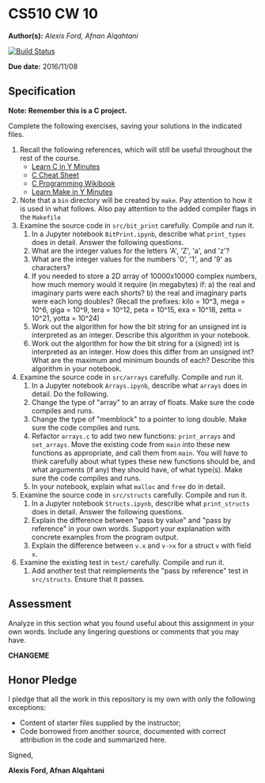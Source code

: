 # CS510 CW 10

**Author(s):** _Alexis Ford, Afnan Alqahtani_

[![Build Status](https://travis-ci.org/chapman-cs510-2016f/cw-10-needcoffee.svg?branch=master)](https://travis-ci.org/chapman-cs510-2016f/cw-10-needcoffee)

**Due date:** 2016/11/08

## Specification

**Note: Remember this is a C project.**

Complete the following exercises, saving your solutions in the indicated files. 

1. Recall the following references, which will still be useful throughout the rest of the course.
    * [Learn C in Y Minutes](https://learnxinyminutes.com/docs/c/)
    * [C Cheat Sheet](https://www.cheatography.com/ashlyn-black/cheat-sheets/c-reference/)
    * [C Programming Wikibook](https://en.wikibooks.org/wiki/C_Programming)
    * [Learn Make in Y Minutes](https://learnxinyminutes.com/docs/make/)
1. Note that a ```bin``` directory will be created by ```make```. Pay attention to how it is used in what follows. Also pay attention to the added compiler flags in the ```Makefile```
1. Examine the source code in ```src/bit_print``` carefully. Compile and run it.
    1. In a Jupyter notebook ```BitPrint.ipynb```, describe what ```print_types``` does in detail. Answer the following questions.
    1. What are the integer values for the letters 'A', 'Z', 'a', and 'z'?
    1. What are the integer values for the numbers '0', '1', and '9' as characters?
    1. If you needed to store a 2D array of 10000x10000 complex numbers, how much memory would it require (in megabytes) if: a) the real and imaginary parts were each shorts? b) the real and imaginary parts were each long doubles? (Recall the prefixes: kilo = 10^3, mega = 10^6, giga = 10^9, tera = 10^12, peta = 10^15, exa = 10^18, zetta = 10^21, yotta = 10^24)
    1. Work out the algorithm for how the bit string for an unsigned int is interpreted as an integer. Describe this algorithm in your notebook.
    1. Work out the algorithm for how the bit string for a (signed) int is interpreted as an integer. How does this differ from an unsigned int? What are the maximum and minimum bounds of each? Describe this algorithm in your notebook.
1. Examine the source code in ```src/arrays``` carefully. Compile and run it.
    1. In a Jupyter notebook ```Arrays.ipynb```, describe what ```arrays``` does in detail. Do the following.
    1. Change the type of "array" to an array of floats. Make sure the code compiles and runs.
    1. Change the type of "memblock" to a pointer to long double. Make sure the code compiles and runs.
    1. Refactor ```arrays.c``` to add two new functions: ```print_arrays``` and ```set_arrays```. Move the existing code from ```main``` into these new functions as appropriate, and call them from ```main```. You will have to think carefully about what types these new functions should be, and what arguments (if any) they should have, of what type(s). Make sure the code compiles and runs.
    1. In your notebook, explain what ```malloc``` and ```free``` do in detail.
1. Examine the source code in ```src/structs``` carefully. Compile and run it.
    1. In a Jupyter notebook ```Structs.ipynb```, describe what ```print_structs``` does in detail. Answer the following questions.
    1. Explain the difference between "pass by value" and "pass by reference" in your own words. Support your explanation with concrete examples from the program output.
    1. Explain the difference between ```v.x``` and ```v->x``` for a struct ```v``` with field ```x```.
1. Examine the existing test in ```test/``` carefully. Compile and run it.
    1. Add another test that reimplements the "pass by reference" test in ```src/structs```. Ensure that it passes.

## Assessment

Analyze in this section what you found useful about this assignment in your own words. Include any lingering questions or comments that you may have.

**CHANGEME**

## Honor Pledge

I pledge that all the work in this repository is my own with only the following exceptions:

* Content of starter files supplied by the instructor;
* Code borrowed from another source, documented with correct attribution in the code and summarized here.

Signed,

**Alexis Ford, Afnan Alqahtani**
